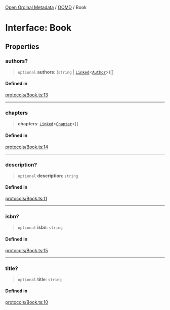 [Open Ordinal Metadata](../../README.md) / [OOMD](../README.md) / Book

# Interface: Book

## Properties

### authors?

> `optional` **authors**: (`string` \| [`Linked`](../type-aliases/Linked.md)\<[`Author`](Author.md)\>)[]

#### Defined in

[protocols/Book.ts:13](https://github.com/sagaverse-io/SagaverseOrdinalMetaData/blob/21ce10a40b8bf8104b5ae78ffacd63a48fde889a/src/protocols/Book.ts#L13)

***

### chapters

> **chapters**: [`Linked`](../type-aliases/Linked.md)\<[`Chapter`](Chapter.md)\>[]

#### Defined in

[protocols/Book.ts:14](https://github.com/sagaverse-io/SagaverseOrdinalMetaData/blob/21ce10a40b8bf8104b5ae78ffacd63a48fde889a/src/protocols/Book.ts#L14)

***

### description?

> `optional` **description**: `string`

#### Defined in

[protocols/Book.ts:11](https://github.com/sagaverse-io/SagaverseOrdinalMetaData/blob/21ce10a40b8bf8104b5ae78ffacd63a48fde889a/src/protocols/Book.ts#L11)

***

### isbn?

> `optional` **isbn**: `string`

#### Defined in

[protocols/Book.ts:15](https://github.com/sagaverse-io/SagaverseOrdinalMetaData/blob/21ce10a40b8bf8104b5ae78ffacd63a48fde889a/src/protocols/Book.ts#L15)

***

### title?

> `optional` **title**: `string`

#### Defined in

[protocols/Book.ts:10](https://github.com/sagaverse-io/SagaverseOrdinalMetaData/blob/21ce10a40b8bf8104b5ae78ffacd63a48fde889a/src/protocols/Book.ts#L10)
